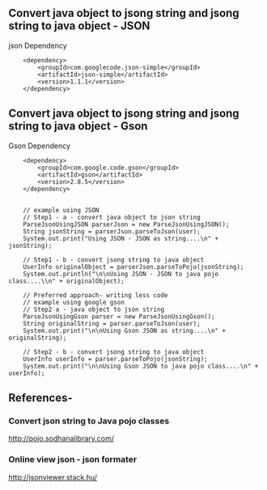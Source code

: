 ## Convert java object to jsong string and jsong string to java object - JSON
json Dependency
<!-- https://mvnrepository.com/artifact/com.googlecode.json-simple/json-simple -->
		<dependency>
			<groupId>com.googlecode.json-simple</groupId>
			<artifactId>json-simple</artifactId>
			<version>1.1.1</version>
		</dependency> 
	
## Convert java object to jsong string and jsong string to java object - Gson
Gson Dependency
<!-- https://mvnrepository.com/artifact/com.google.code.gson/gson -->
		<dependency>
			<groupId>com.google.code.gson</groupId>
			<artifactId>gson</artifactId>
			<version>2.8.5</version>
		</dependency>
		

		// example using JSON
		// Step1 - a - convert java object to json string
		ParseJsonUsingJSON parserJson = new ParseJsonUsingJSON();
		String jsonString = parserJson.parseToJson(user);
		System.out.print("Using JSON - JSON as string....\n" + jsonString);

		// Step1 - b - convert jsong string to java object
		UserInfo originalObject = parserJson.parseToPojo(jsonString);
		System.out.println("\n\nUsing JSON - JSON to java pojo class....\\n" + originalObject);

		// Preferred approach- writing less code
		// example using google gson
		// Step2 a - java object to json string
		ParseJsonUsingGson parser = new ParseJsonUsingGson();
		String originalString = parser.parseToJson(user);
		System.out.print("\n\nUsing Gson JSON as string....\n" + originalString);

		// Step2 - b - convert jsong string to java object
		UserInfo userInfo = parser.parseToPojo(jsonString);
		System.out.print("\n\nUsing Gson JSON to java pojo class....\n" + userInfo);

## References-
### Convert json string to Java pojo classes   
http://pojo.sodhanalibrary.com/
### Online view json - json formater
http://jsonviewer.stack.hu/

